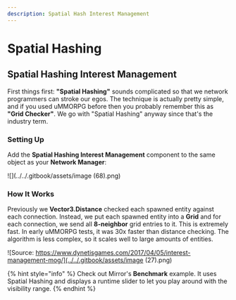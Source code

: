 ```yaml
---
description: Spatial Hash Interest Management
---
```


# Spatial Hashing

## **Spatial Hashing Interest Management**

First things first: **"Spatial Hashing"** sounds complicated so that we network programmers can stroke our egos. The technique is actually pretty simple, and if you used uMMORPG before then you probably remember this as **"Grid Checker"**. We go with "Spatial Hashing" anyway since that's the industry term.

### Setting Up

Add the **Spatial Hashing Interest Management** component to the same object as your **Network Manager**:

![](../../.gitbook/assets/image (68).png)

### **How It Works**

Previously we **Vector3.Distance** checked each spawned entity against each connection. Instead, we put each spawned entity into a **Grid** and for each connection, we send all **8-neighbor** grid entries to it. This is extremely fast. In early uMMORPG tests, it was 30x faster than distance checking. The algorithm is less complex, so it scales well to large amounts of entities.

![Source: https://www.dynetisgames.com/2017/04/05/interest-management-mog/](../../.gitbook/assets/image (27).png)

{% hint style="info" %}
Check out Mirror's **Benchmark** example. It uses Spatial Hashing and displays a runtime slider to let you play around with the visibility range.
{% endhint %}

